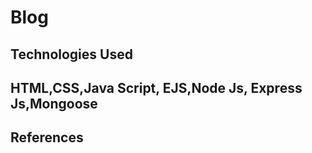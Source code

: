# Blog
## Technologies Used
## HTML,CSS,Java Script, EJS,Node Js, Express Js,Mongoose

## References

